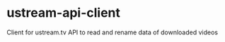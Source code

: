 ustream-api-client
==================

Client for ustream.tv API to read and rename data of downloaded videos
